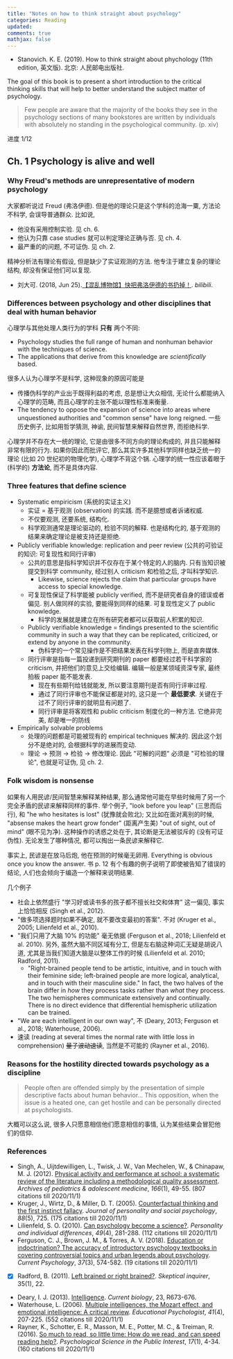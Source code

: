 ```yaml
---
title: "Notes on how to think straight about psychology"
categories: Reading
updated:
comments: true
mathjax: false
---
```


- Stanovich. K. E. (2019). How to think straight about phychology (11th edition, 英文版). 北京: 人民邮电出版社.

The goal of this book is to present a short introduction to the critical thinking skills that will help to better understand the subject matter of psychology.

> Few people are aware that the majority of the books they see in the psychology sections of many bookstores are written by individuals with absolutely no standing in the psychological community. (p. xiv)

进度 1/12

<!-- more -->

## Ch. 1 Psychology is alive and well

### Why Freud's methods are unrepresentative of modern psychology

大家都听说过 Freud (弗洛伊德). 但是他的理论只是这个学科的沧海一粟, 方法论不科学, 会误导普通群众. 比如说, 

- 他没有采用控制实验. 见 ch. 6.
- 他认为只靠 case studies 就可以判定理论正确与否. 见 ch. 4.
- 最严重的的问题, 不可证伪. 见 ch. 2.

精神分析法有理论有假设, 但是缺少了实证观测的方法. 他专注于建立复杂的理论结构, 却没有保证他们可以复现.

- 刘大可. (2018, Jun 25).[【混乱博物馆】快把弗洛伊德的书扔掉！](https://www.bilibili.com/video/BV1zs411L7vq?from=search&seid=3350082909893823957). *bilibili*.

### Differences between psychology and other disciplines that deal with human behavior

心理学与其他处理人类行为的学科 **只有** 两个不同: 

- Psychology studies the full range of human and nonhuman behavior with the techniques of science.
- The applications that derive from this knowledge are *scientifically* based.

很多人认为心理学不是科学, 这种现象的原因可能是

- 传播伪科学的产业出于既得利益的考虑, 总是想让大众相信, 无论什么都能纳入心理学的范畴, 而且心理学的主张不能以理性标准来衡量. 
- The tendency to oppose the expansion of science into areas where unquestioned authorities and "common sense" have long reigned. 一些历史例子, 比如用哲学猜测, 神谕, 民间智慧来解释自然世界, 而拒绝科学.

心理学并不存在大一统的理论, 它是由很多不同方向的理论构成的, 并且只能解释非常有限的行为. 如果你因此而批评它, 那么其实许多其他科学同样也缺乏统一的理论 (比如 20 世纪初的物理化学), 心理学不背这个锅. 心理学的统一性应该着眼于 (科学的) **方法论**, 而不是具体内容.

### Three features that define science

- Systematic empiricism (系统的实证主义)
    - 实证 = 基于观测 (observation) 的实践. 而不是臆想或者诉诸权威.
    - 不仅要观测, 还要系统, 结构化.
    - 科学观测通常是理论驱动的, 检验不同的解释. 也是结构化的, 基于观测的结果来确定理论是被支持还是拒绝.
- Publicly verifiable knowledge: replication and peer review (公共的可验证的知识: 可复现性和同行评审)
    - 公共的意思是指科学知识并不仅存在于某个特定的人的脑内. 只有当知识被提交到科学 community, 经过别人 criticism 和检验之后, 才叫科学知识.
        - Likewise, science rejects the claim that particular groups have access to special knowledge.
    - 可复现性保证了科学能被 publicly verified, 而不是研究者自身的错误或者偏见. 别人做同样的实验, 要能得到同样的结果. 可复现性定义了 public knowledge.
        - 科学的发展就是建立在所有研究者都可以获取前人积累的知识.
    - Publicly verifiable knowledge = findings presented to the scientific community in such a way that they can be replicated, criticized, or extend by anyone in the community.
        - 伪科学的一个常见操作是不把结果发表在科学刊物上, 而是直奔媒体.
    - 同行评审是指每一篇投递到研究期刊的 paper 都要经过若干科学家的 criticism, 并把他们的意见上交给编辑. 编辑一般是某领域资深专家, 最终拍板 paper 能不能发表.
        - 现在有些期刊给钱就能发, 所以要注意期刊是否有同行评审过程.
        - 通过了同行评审也不能保证都是对的, 这只是一个 **最低要求**. 关键在于过不了同行评审的就明显有问题了.
        - 同行评审是将客观性和 public criticism 制度化的一种方法. 它绝非完美, 却是唯一的防线
- Empirically solvable problems
    - 处理的问题都是可能被现有的 empirical techniques 解决的. 因此这个划分不是绝对的, 会根据科学的进展而变动.
    - 理论 -> 预测 -> 检验 -> 修改理论. 因此 "可解的问题" 必须是 "可检验的理论", 也就是可证伪, 见 ch. 2.

### Folk wisdom is nonsense

如果有人用民谚/民间智慧来解释某种结果, 那么通常他可能在早些时候用了另一个完全矛盾的民谚来解释同样的事件. 举个例子, "look before you leap" (三思而后行), 和 "he who hesitates is lost" (犹豫就会败北); 又比如在面对离别的时候, "absense makes the heart grow fonder" (距离产生美) "out of sight, out of mind" (眼不见为净). 这种操作的诱惑之处在于, 其论断是无法被驳斥的 (没有可证伪性). 无论发生了哪种情况, 都可以掏出一条民谚来解释它. 

事实上, 民谚是在放马后炮, 他在预测的时候毫无卵用. Everything is obvious once you know the answer. 书 p. 12 有个有趣的例子说明了即使被告知了错误的结论, 人们也会倾向于编造一个解释来说明结果.

几个例子

- 社会上依然盛行 "学习好或读书多的孩子都不擅长社交和体育" 这一偏见, 事实上恰恰相反 (Singh et al., 2012).
- "做多项选择题时如果不确定, 就不要改变最初的答案". 不对 (Kruger et al., 2005; Lilienfeld et al., 2010).
- "我们只用了大脑 10% 的功能" 毫无依据 (Ferguson et al., 2018; Lilienfeld et al. 2010). 另外, 虽然大脑不同区域有分工, 但是左右脑这种词汇无疑是胡说八道, 尤其是当我们知道大脑是以整体工作的时候 (Lilienfeld et al. 2010; Radford, 2011).
    - "Right-brained people tend to be artistic, intuitive, and in touch with their feminine side; left-brained people are more logical, analytical, and in touch with their masculine side." In fact, the two halves of the brain differ in *how* they process tasks rather than *what* they process. The two hemispheres communicate extensively and continually. There is no direct evidence that differential hemispheric utilization can be trained.
- "We are each intelligent in our own way", 不 (Deary, 2013; Ferguson et al., 2018; Waterhouse, 2006).
- 速读 (reading at several times the normal rate with little loss in comprehension) ~~量子波动速读~~, 当然是不可能的 (Rayner et al., 2016).

### Reasons for the hostility directed towards psychology as a discipline

> People often are offended simply by the presentation of simple descriptive facts about human behavior... This opposition, when the issue is a heated one, can get hostile and can be personally directed at psychologists.

大概可以这么说, 很多人只愿意相信他们愿意相信的事情, 认为某些结果会冒犯他们的信仰.

### References

- Singh, A., Uijtdewilligen, L., Twisk, J. W., Van Mechelen, W., & Chinapaw, M. J. (2012). [Physical activity and performance at school: a systematic review of the literature including a methodological quality assessment](https://jamanetwork.com/journals/jamapediatrics/fullarticle/1107683). *Archives of pediatrics & adolescent medicine*, *166*(1), 49-55. (807 citations till 2020/11/1)
- Kruger, J., Wirtz, D., & Miller, D. T. (2005). [Counterfactual thinking and the first instinct fallacy](http://people.wku.edu/steven.wininger/Kruger%20First%20Instinct%20Myth.pdf). *Journal of personality and social psychology*, *88*(5), 725. (175 citations till 2020/11/1)
- Lilienfeld, S. O. (2010). [Can psychology become a science?](http://www.bryanburnham.net/wp-content/uploads/2014/01/Lilienfeld-2010.pdf). *Personality and individual differences*, *49*(4), 281-288. (112 citations till 2020/11/1)
- Ferguson, C. J., Brown, J. M., & Torres, A. V. (2018). [Education or indoctrination? The accuracy of introductory psychology textbooks in covering controversial topics and urban legends about psychology](https://www.gwern.net/docs/psychology/2016-ferguson.pdf). *Current Psychology*, *37*(3), 574-582. (19 citations till 2020/11/1)
- [x] Radford, B. (2011). [Left brained or right brained?](https://skepticalinquirer.org/wp-content/uploads/sites/29/2011/01/p22.pdf). *Skeptical inquirer*, 35(1), 22.
- Deary, I. J. (2013). [Intelligence](https://www.cell.com/current-biology/pdf/S0960-9822(13)00844-0.pdf). *Current biology*, 23, R673-676.
- Waterhouse, L. (2006). [Multiple intelligences, the Mozart effect, and emotional intelligence: A critical review](https://brainmass.com/psychology/abnormal-psychology/multiple-intelligences-453252). *Educational Psychologist*, *41*(4), 207-225. (552 citations till 2020/11/1)
- Rayner, K., Schotter, E. R., Masson, M. E., Potter, M. C., & Treiman, R. (2016). [So much to read, so little time: How do we read, and can speed reading help?](https://journals.sagepub.com/doi/pdf/10.1177/1529100615623267). *Psychological Science in the Public Interest*, *17*(1), 4-34. (160 citations till 2020/11/1)

<!-- 

## Ch. 2 Falsifiability

### The importance of falsifiability to scientific theory

一个例子是放血疗法: 成功了就归功于治疗方法, 失败了就说本来就没救了. 这种评估方式使得这个疗法永远不可能被证明是无效的, 即不可证伪.

> Scientific theories must always be stated in such a way that the predictions derived from them could potentially be shown to be false (Koepsell, 2015).

一个有用的理论必须能够做出明确的预测, 同时告诉我们什么应该发生, 什么不会发生. 如果后者发生了, 那么就证伪了理论.

外行可能会说 "Oh, it's only a theory", 他们以为理论是 an unverified hypothesis, a mere guess, a hunch. 但 **理论** 这个词在科学中可不是这么用的. 在科学范畴中讨论的理论都是已经在一定程度上证实的, 能够做出与实证观测不矛盾的预测.

Freud 的理论是在事后解释人类的行为, 而非事先预测. 他可以解释任何事情, 但是由于他并不能做出预测, 这套理论在科学意义上毫无用处. 他的危害之处见 p. 21.

编造一个不可证伪的概念: 脑中的绿色小人. 宣称我脑中有一个绿色小人. 他们很机灵, 当有人试图观测时, 他们就消失 (变得不可见). 于是脑中小人永远不可能被证伪. 类似地, 很多宣称有超能力的人和这个弱智的例子差不多, 无法复现或者不可证伪.


- [如何评价「可证伪性作为科学与否的判断依据已经可以退休了」这种观点？](https://www.zhihu.com/question/320802500). *知乎*.

没有可证伪性也不一定就不是科学. 能量守恒就是一个很好的例子.

- 贾明子. (2020, Mar 4). [以「不可证伪」批判中医的人，为什么没有以此批判数学？](https://www.zhihu.com/question/372206668/answer/1055401118). *知乎*.

### How, when a science advances, the errors made increase in specificity

### References

- Koepsell, D. R. (2015, Jul 29). [From N-rays to EM-drives: when does science become pseudoscience?](https://centerforinquiry.org/blog/from_n-rays_to_em-drives_when_does_science_become_pseudoscience/). *Center for inquiry*.

-->